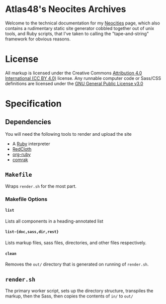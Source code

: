 # Atlas48's Neocites Archives
Welcome to the technical documentation for my [Neocities](https://neocities.org) page, which also contains a rudimentary static site generator cobbled together out of unix tools,
and Ruby scripts, that I've taken to calling the "tape-and-string" framework for obvious reasons.

# License
All markup is licensed under the Creative Commons [Attribution 4.0 International (CC BY 4.0)](https://creativecommons.org/licenses/by/4.0/) license.
Any runnable computer code or Sass/CSS definitions are licensed under the [GNU General Public License v3.0](https://www.gnu.org/licenses/gpl-3.0.html)
# Specification
## Dependencies
You will need the following tools to render and upload the site
- A [Ruby](https://www.ruby-lang.org/en/) interpreter
- [RedCloth](http://redcloth.org/)
- [org-ruby](http://github.com/bdewey/org-ruby)
- [comrak](https://github.com/kivikakk/comrak)
## `Makefile`
Wraps `render.sh` for the most part.
### Makefile Options
#### `list`
Lists all components in a heading-annotated list
#### `list-{doc,sass,dir,rest}`
Lists markup files, sass files, directories, and other files respectively.
#### `clean`
Removes the `out/` directory that is generated on running of `render.sh`.
## `render.sh`
The primary worker script, sets up the directory structure, transpiles the markup, then the Sass, then copies the contents of `in/` to `out/`
